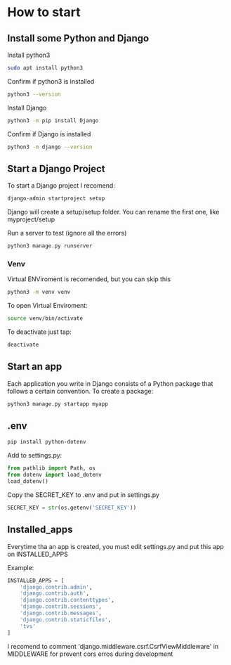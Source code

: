 # How to start

## Install some Python and Django
Install python3 

```Bash
sudo apt install python3
```

Confirm if python3 is installed

```Bash
python3 --version
```

Install Django

```Bash
python3 -m pip install Django
```

Confirm if Django is installed

```Bash
python3 -m django --version
```

## Start a Django Project

To start a Django project I recomend: 

```Bash
django-admin startproject setup
```
Django will create a setup/setup folder. You can rename the first one, like myproject/setup

Run a server to test (ignore all the errors)

```Bash
python3 manage.py runserver
```

### Venv

Virtual ENViroment is recomended, but you can skip this

```Bash
python3 -m venv venv
```

To open Virtual Enviroment:

```Bash
source venv/bin/activate
```

To deactivate just tap:

```Bash
deactivate
```

## Start an app

Each application you write in Django consists of a Python package that follows a certain convention. To create a package:

```Bash
python3 manage.py startapp myapp
```

## .env

```Bash
pip install python-dotenv
```

Add to settings.py:

```Python
from pathlib import Path, os
from dotenv import load_dotenv
load_dotenv()
```

Copy the SECRET_KEY to .env and put in settings.py

```Python
SECRET_KEY = str(os.getenv('SECRET_KEY'))
```

## Installed_apps

Everytime tha an app is created, you must edit settings.py and put this app
on INSTALLED_APPS

Example:
```Python
INSTALLED_APPS = [
    'django.contrib.admin',
    'django.contrib.auth',
    'django.contrib.contenttypes',
    'django.contrib.sessions',
    'django.contrib.messages',
    'django.contrib.staticfiles',
    'tvs'
]
```

I recomend to comment 'django.middleware.csrf.CsrfViewMiddleware' in MIDDLEWARE
for prevent cors erros during development



















